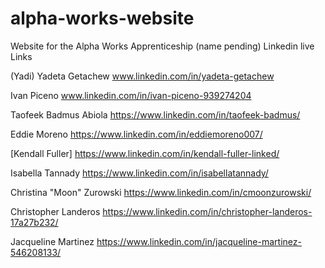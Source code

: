 # alpha-works-website

Website for the Alpha Works Apprenticeship (name pending)
Linkedin live Links


(Yadi) Yadeta Getachew 
www.linkedin.com/in/yadeta-getachew

Ivan Piceno
www.linkedin.com/in/ivan-piceno-939274204

Taofeek Badmus Abiola
<https://www.linkedin.com/in/taofeek-badmus/>

Eddie Moreno
<https://www.linkedin.com/in/eddiemoreno007/>

[Kendall Fuller]
<https://www.linkedin.com/in/kendall-fuller-linked/>

Isabella Tannady
<https://www.linkedin.com/in/isabellatannady/>

Christina "Moon" Zurowski
<https://www.linkedin.com/in/cmoonzurowski/>

Christopher Landeros
<https://www.linkedin.com/in/christopher-landeros-17a27b232/>

Jacqueline Martinez
<https://www.linkedin.com/in/jacqueline-martinez-546208133/>
